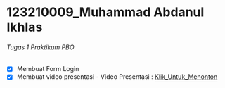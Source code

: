 # 123210009_Muhammad Abdanul Ikhlas

###### Tugas 1 Praktikum PBO 

* [x] Membuat Form Login
* [x] Membuat video presentasi 
      - Video Presentasi : [Klik_Untuk_Menonton](https://youtu.be/iUy59tgehxk)
